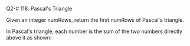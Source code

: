 Q2-# 118. Pascal's Triangle

Given an integer numRows, return the first numRows of Pascal's triangle.

In Pascal's triangle, each number is the sum of the two numbers directly above it as shown:
